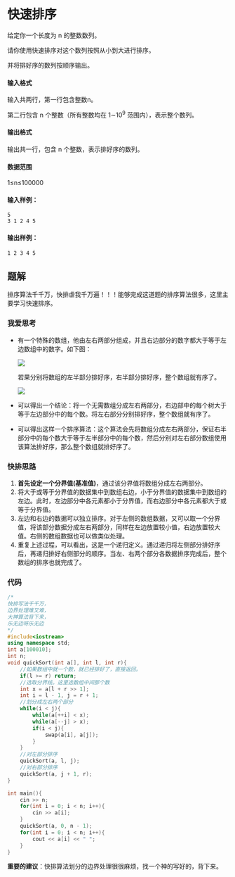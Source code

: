 # 快速排序 

给定你一个长度为 n 的整数数列。

请你使用快速排序对这个数列按照从小到大进行排序。

并将排好序的数列按顺序输出。

#### 输入格式

输入共两行，第一行包含整数n。

第二行包含 n 个整数（所有整数均在 1∼10<sup>9</sup> 范围内），表示整个数列。

#### 输出格式

输出共一行，包含 n 个整数，表示排好序的数列。

#### 数据范围

1≤n≤100000

#### 输入样例：

```
5
3 1 2 4 5
```

#### 输出样例：

```
1 2 3 4 5
```

## 题解

排序算法千千万，快排虐我千万遍！！！能够完成这道题的排序算法很多，这里主要学习快速排序。

### 我爱思考

- 有一个特殊的数组，他由左右两部分组成，并且右边部分的数字都大于等于左边数组中的数字。如下图：

  ![](https://git.acwing.com/Hasity/jnu/-/raw/master/acwing/785_01.png)

  若果分别将数组的左半部分排好序，右半部分排好序，整个数组就有序了。

  ![](https://git.acwing.com/Hasity/jnu/-/raw/master/acwing/785_02.png)

- 可以得出一个结论：将一个无需数组分成左右两部分，右边部中的每个树大于等于左边部分中的每个数。将左右部分分别排好序，整个数组就有序了。
- 可以得出这样一个排序算法：这个算法会先将数组分成左右两部分，保证右半部分中的每个数大于等于左半部分中的每个数，然后分别对左右部分数组使用该算法排好序，那么整个数组就排好序了。

### 快排思路

1. **首先设定一个分界值(基准值)**，通过该分界值将数组分成左右两部分。
2. 将大于或等于分界值的数据集中到数组右边，小于分界值的数据集中到数组的左边。此时，左边部分中各元素都小于分界值，而右边部分中各元素都大于或等于分界值。
3. 左边和右边的数据可以独立排序。对于左侧的数组数据，又可以取一个分界值，将该部分数据分成左右两部分，同样在左边放置较小值，右边放置较大值。右侧的数组数据也可以做类似处理。
4. 重复上述过程，可以看出，这是一个递归定义。通过递归将左侧部分排好序后，再递归排好右侧部分的顺序。当左、右两个部分各数据排序完成后，整个数组的排序也就完成了。

### 代码

```cpp
/*
快排写法千千万，
边界处理难又难，
大神算法背下来，
乐无边呀乐无边
*/
#include<iostream>
using namespace std;
int a[100010];
int n;
void quickSort(int a[], int l, int r){
    //如果数组中就一个数，就已经排好了，直接返回。
    if(l >= r) return;
    //选取分界线。这里选数组中间那个数
    int x = a[l + r >> 1];
    int i = l - 1, j = r + 1;
    //划分成左右两个部分
    while(i < j){
        while(a[++i] < x);
        while(a[--j] > x);
        if(i < j){
            swap(a[i], a[j]);
        }
    }
    //对左部分排序
    quickSort(a, l, j);
    //对右部分排序
    quickSort(a, j + 1, r);
}

int main(){
    cin >> n;
    for(int i = 0; i < n; i++){
        cin >> a[i];
    }
    quickSort(a, 0, n - 1);
    for(int i = 0; i < n; i++){
        cout << a[i] << " ";
    }
}
```

**重要的建议**：快排算法划分的边界处理很很麻烦，找一个神的写好的，背下来。

